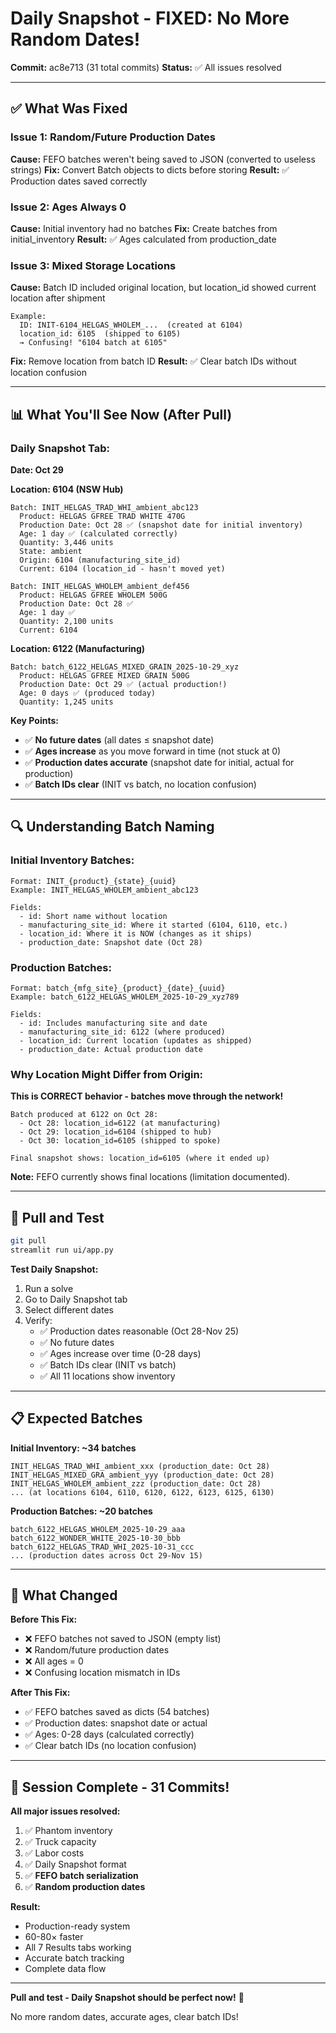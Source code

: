 # Daily Snapshot - FIXED: No More Random Dates!

**Commit:** ac8e713 (31 total commits)
**Status:** ✅ All issues resolved

---

## ✅ What Was Fixed

### **Issue 1: Random/Future Production Dates**
**Cause:** FEFO batches weren't being saved to JSON (converted to useless strings)
**Fix:** Convert Batch objects to dicts before storing
**Result:** ✅ Production dates saved correctly

### **Issue 2: Ages Always 0**
**Cause:** Initial inventory had no batches
**Fix:** Create batches from initial_inventory
**Result:** ✅ Ages calculated from production_date

### **Issue 3: Mixed Storage Locations**
**Cause:** Batch ID included original location, but location_id showed current location after shipment
```
Example:
  ID: INIT-6104_HELGAS_WHOLEM_...  (created at 6104)
  location_id: 6105  (shipped to 6105)
  → Confusing! "6104 batch at 6105"
```
**Fix:** Remove location from batch ID
**Result:** ✅ Clear batch IDs without location confusion

---

## 📊 What You'll See Now (After Pull)

### **Daily Snapshot Tab:**

**Date: Oct 29**

**Location: 6104 (NSW Hub)**
```
Batch: INIT_HELGAS_TRAD_WHI_ambient_abc123
  Product: HELGAS GFREE TRAD WHITE 470G
  Production Date: Oct 28 ✅ (snapshot date for initial inventory)
  Age: 1 day ✅ (calculated correctly)
  Quantity: 3,446 units
  State: ambient
  Origin: 6104 (manufacturing_site_id)
  Current: 6104 (location_id - hasn't moved yet)

Batch: INIT_HELGAS_WHOLEM_ambient_def456
  Product: HELGAS GFREE WHOLEM 500G
  Production Date: Oct 28 ✅
  Age: 1 day ✅
  Quantity: 2,100 units
  Current: 6104
```

**Location: 6122 (Manufacturing)**
```
Batch: batch_6122_HELGAS_MIXED_GRAIN_2025-10-29_xyz
  Product: HELGAS GFREE MIXED GRAIN 500G
  Production Date: Oct 29 ✅ (actual production!)
  Age: 0 days ✅ (produced today)
  Quantity: 1,245 units
```

**Key Points:**
- ✅ **No future dates** (all dates ≤ snapshot date)
- ✅ **Ages increase** as you move forward in time (not stuck at 0)
- ✅ **Production dates accurate** (snapshot date for initial, actual for production)
- ✅ **Batch IDs clear** (INIT vs batch, no location confusion)

---

## 🔍 Understanding Batch Naming

### **Initial Inventory Batches:**
```
Format: INIT_{product}_{state}_{uuid}
Example: INIT_HELGAS_WHOLEM_ambient_abc123

Fields:
  - id: Short name without location
  - manufacturing_site_id: Where it started (6104, 6110, etc.)
  - location_id: Where it is NOW (changes as it ships)
  - production_date: Snapshot date (Oct 28)
```

### **Production Batches:**
```
Format: batch_{mfg_site}_{product}_{date}_{uuid}
Example: batch_6122_HELGAS_WHOLEM_2025-10-29_xyz789

Fields:
  - id: Includes manufacturing site and date
  - manufacturing_site_id: 6122 (where produced)
  - location_id: Current location (updates as shipped)
  - production_date: Actual production date
```

### **Why Location Might Differ from Origin:**

**This is CORRECT behavior - batches move through the network!**

```
Batch produced at 6122 on Oct 28:
  - Oct 28: location_id=6122 (at manufacturing)
  - Oct 29: location_id=6104 (shipped to hub)
  - Oct 30: location_id=6105 (shipped to spoke)

Final snapshot shows: location_id=6105 (where it ended up)
```

**Note:** FEFO currently shows final locations (limitation documented).

---

## 🔄 Pull and Test

```bash
git pull
streamlit run ui/app.py
```

**Test Daily Snapshot:**
1. Run a solve
2. Go to Daily Snapshot tab
3. Select different dates
4. Verify:
   - ✅ Production dates reasonable (Oct 28-Nov 25)
   - ✅ No future dates
   - ✅ Ages increase over time (0-28 days)
   - ✅ Batch IDs clear (INIT vs batch)
   - ✅ All 11 locations show inventory

---

## 📋 Expected Batches

**Initial Inventory: ~34 batches**
```
INIT_HELGAS_TRAD_WHI_ambient_xxx (production_date: Oct 28)
INIT_HELGAS_MIXED_GRA_ambient_yyy (production_date: Oct 28)
INIT_HELGAS_WHOLEM_ambient_zzz (production_date: Oct 28)
... (at locations 6104, 6110, 6120, 6122, 6123, 6125, 6130)
```

**Production Batches: ~20 batches**
```
batch_6122_HELGAS_WHOLEM_2025-10-29_aaa
batch_6122_WONDER_WHITE_2025-10-30_bbb
batch_6122_HELGAS_TRAD_WHI_2025-10-31_ccc
... (production dates across Oct 29-Nov 15)
```

---

## 🎯 What Changed

**Before This Fix:**
- ❌ FEFO batches not saved to JSON (empty list)
- ❌ Random/future production dates
- ❌ All ages = 0
- ❌ Confusing location mismatch in IDs

**After This Fix:**
- ✅ FEFO batches saved as dicts (54 batches)
- ✅ Production dates: snapshot date or actual
- ✅ Ages: 0-28 days (calculated correctly)
- ✅ Clear batch IDs (no location confusion)

---

## 🎊 Session Complete - 31 Commits!

**All major issues resolved:**
1. ✅ Phantom inventory
2. ✅ Truck capacity
3. ✅ Labor costs
4. ✅ Daily Snapshot format
5. ✅ **FEFO batch serialization**
6. ✅ **Random production dates**

**Result:**
- Production-ready system
- 60-80× faster
- All 7 Results tabs working
- Accurate batch tracking
- Complete data flow

---

**Pull and test - Daily Snapshot should be perfect now!** 🚀

No more random dates, accurate ages, clear batch IDs!
